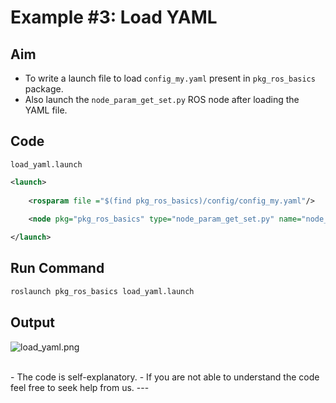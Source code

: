 # Example #3: Load YAML

## Aim

- To write a launch file to load `config_my.yaml` present in `pkg_ros_basics` package.
- Also launch the `node_param_get_set.py` ROS node after loading the YAML file.

## Code

`load_yaml.launch`
```xml
<launch>
    
    <rosparam file ="$(find pkg_ros_basics)/config/config_my.yaml"/>
        
    <node pkg="pkg_ros_basics" type="node_param_get_set.py" name="node_param_get_set" output="screen"/>

</launch>
```

## Run Command

```bash
roslaunch pkg_ros_basics load_yaml.launch
```

## Output

![load_yaml.png](./ROS_Basics_with_Turtlesim/ROS_Launch_Files/load_yaml.png)

<br />
- The code is self-explanatory.
- If you are not able to understand the code feel free to seek help from us.
---